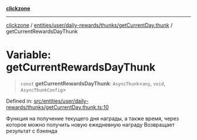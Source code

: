 [**clickzone**](../../../../../../README.md)

***

[clickzone](../../../../../../README.md) / [entities/user/daily-rewards/thunks/getCurrentDay.thunk](../README.md) / getCurrentRewardsDayThunk

# Variable: getCurrentRewardsDayThunk

> `const` **getCurrentRewardsDayThunk**: `AsyncThunk`\<`any`, `void`, `AsyncThunkConfig`\>

Defined in: [src/entities/user/daily-rewards/thunks/getCurrentDay.thunk.ts:10](https://github.com/MaximBri/ClickZone/blob/20f3f0d061a7c50a96ed5bba64acbc325a456072/client/src/entities/user/daily-rewards/thunks/getCurrentDay.thunk.ts#L10)

Функция на получение текущего дня награды, а также время, через которое можно получить новую ежедневную награду
Возвращает результат с бэкенда
